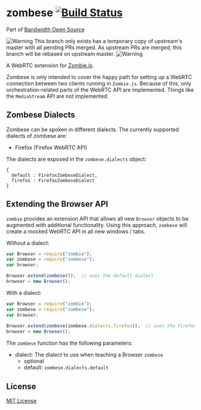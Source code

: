 zombese [![Build Status](https://travis-ci.org/bandwidthcom/zombese.svg?branch=master)](https://travis-ci.org/bandwidthcom/zombese)
=======
Part of [Bandwidth Open Source](http://bandwidth.com/?utm_medium=social&utm_source=github&utm_campaign=dtolb&utm_content=_)

![Warning](https://upload.wikimedia.org/wikipedia/commons/a/ab/Warning_icon.png)
This branch only exists has a temporary copy of upstream's master with all
pending PRs merged. As upstream PRs are merged, this branch will be rebased on
upstream master.
![Warning](https://upload.wikimedia.org/wikipedia/commons/a/ab/Warning_icon.png)

A WebRTC extension for [Zombie.js](https://github.com/assaf/zombie).

Zombese is only intended to cover the happy path for setting up a WebRTC connection between two clients running in ```Zombie.js```. Because of this, only orchestration-related parts of the WebRTC API are implemented. Things like the ```MediaStream``` API are not implemented.

## Zombese Dialects

Zombese can be spoken in different dialects. The currently supported dialects of zombese are:

- Firefox (Firefox WebRTC API)

The dialects are exposed in the ```zombese.dialects``` object:
```
{
  default : FirefoxZombeseDialect,
  firefox : FirefoxZombeseDialect
}
```

## Extending the Browser API

`zombie` provides an extension API that allows all new `Browser`
objects to be augmented with additional functionality. Using this approach,
`zombese` will create a mocked WebRTC API in all new windows / tabs.

Without a dialect:

```javascript
var Browser = require("zombie");
var zombese = require("zombese");
var browser;

Browser.extend(zombese());  // uses the default dialect
browser = new Browser();
```

With a dialect:
```javascript
var Browser = require("zombie");
var zombese = require("zombese");
var browser;
	
Browser.extend(zombese(zombese.dialects.firefox));  // uses the firefox dialect
browser = new Browser();
```

The `zombese` function has the following parameters:

- dialect: The dialect to use when teaching a Browser `zombese`
  - optional
  - default: ```zombese.dialects.default```

## License
[MIT License](/LICENSE)
